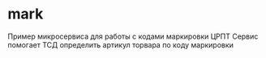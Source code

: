 # mark

Пример микросервиса для работы с кодами маркировки ЦРПТ
Сервис помогает ТСД определить артикул торвара по коду маркировки
